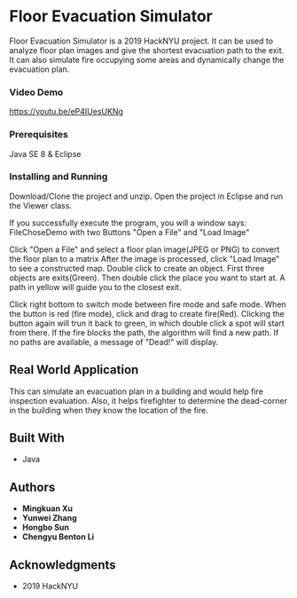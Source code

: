 # Floor Evacuation Simulator

Floor Evacuation Simulator is a 2019 HackNYU project. It can be used to analyze floor plan images and give the shortest evacuation path to the exit. It can also simulate fire occupying some areas and dynamically change the evacuation plan.
 
### Video Demo
https://youtu.be/eP4IUesUKNg

### Prerequisites

Java SE 8 & Eclipse


### Installing and Running

Download/Clone the project and unzip. Open the project in Eclipse and run the Viewer class.

If you successfully execute the program, you will a window says:
FileChoseDemo with two Buttons "Open a File" and "Load Image"

Click "Open a File" and select a floor plan image(JPEG or PNG) to convert the floor plan to a matrix
After the image is processed, click "Load Image" to see a constructed map.
Double click to create an object. First three objects are exits(Green). Then double click the place you want to start at. A path in yellow will guide you to the closest exit.

Click right bottom to switch mode between fire mode and safe mode. When the button is red (fire mode), click and drag to create fire(Red). Clicking the button again will trun it back to green, in which double click a spot will start from there. If the fire blocks the path, the algorithm will find a new path. If no paths are available, a message of "Dead!" will display. 

## Real World Application
This can simulate an evacuation plan in a building and would help fire inspection evaluation.
Also, it helps firefighter to determine the dead-corner in the building when they know the location of the fire.


## Built With

* Java

## Authors

* **Mingkuan Xu** 
* **Yunwei Zhang**
* **Hongbo Sun**
* **Chengyu Benton Li**





## Acknowledgments

* 2019 HackNYU
